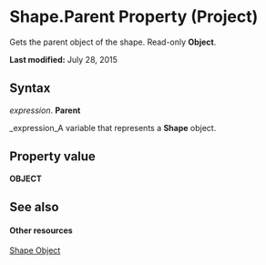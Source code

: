 
# Shape.Parent Property (Project)
Gets the parent object of the shape. Read-only  **Object**.

 **Last modified:** July 28, 2015


## Syntax

 _expression_. **Parent**

 _expression_A variable that represents a  **Shape** object.


## Property value

 **OBJECT**


## See also


#### Other resources


 [Shape Object](d2b32bcd-5595-a4a7-9772-feb25fd0103a.md)
